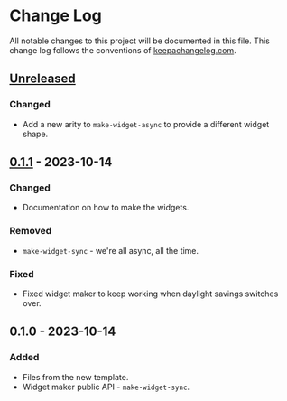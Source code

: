 # Change Log
All notable changes to this project will be documented in this file. This change log follows the conventions of [keepachangelog.com](http://keepachangelog.com/).

## [Unreleased]
### Changed
- Add a new arity to `make-widget-async` to provide a different widget shape.

## [0.1.1] - 2023-10-14
### Changed
- Documentation on how to make the widgets.

### Removed
- `make-widget-sync` - we're all async, all the time.

### Fixed
- Fixed widget maker to keep working when daylight savings switches over.

## 0.1.0 - 2023-10-14
### Added
- Files from the new template.
- Widget maker public API - `make-widget-sync`.

[Unreleased]: https://sourcehost.site/your-name/messages-api/compare/0.1.1...HEAD
[0.1.1]: https://sourcehost.site/your-name/messages-api/compare/0.1.0...0.1.1
